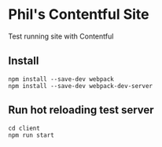 # Phil's Contentful Site
Test running site with Contentful

## Install


```
npm install --save-dev webpack
npm install --save-dev webpack-dev-server
```

## Run hot reloading test server

```
cd client
npm run start
```

